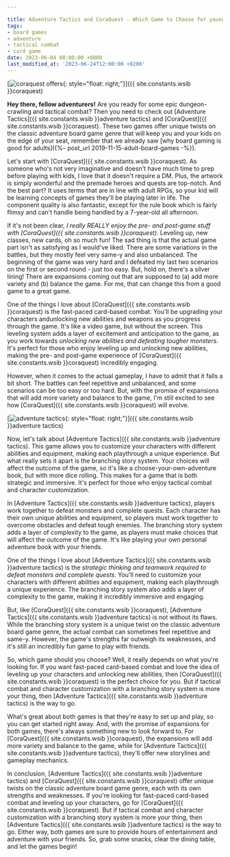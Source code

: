 ```yaml
---

title: Adventure Tactics and CoraQuest - Which Game to Choose for young teens?
tags:
- board games
- adventure
- tactical combat
- card game
date: 2023-06-04 08:00:00 +0800
last_modified_at: '2023-06-24T12:00:00 +0200'
---
```


[![coraquest offers](https://i.imgur.com/6s4IJiPm.png){: style="float: right;"}]({{ site.constants.wsib }}coraquest)

**Hey there, fellow adventurers!** Are you ready for some epic dungeon-crawling and tactical combat? Then you need to check out [Adventure Tactics]({{ site.constants.wsib }}adventure tactics) and [CoraQuest]({{ site.constants.wsib }}coraquest). These two games offer unique twists on the classic adventure board game genre that will keep you and your kids on the edge of your seat, remember that we already saw [why board gaming is good for adults]({%- post_url 2019-11-15-adult-board-games -%}).

Let's start with [CoraQuest]({{ site.constants.wsib }}coraquest). As someone who's not very imaginative and doesn't have much time to prep before playing with kids, I love that it doesn't require a DM. Plus, the artwork is simply wonderful and the premade heroes and quests are top-notch. And the best part? It uses terms that are in line with adult RPGs, so your kid will be learning concepts of games they'll be playing later in life. The component quality is also fantastic, except for the rule book which is fairly flimsy and can't handle being handled by a 7-year-old all afternoon.

If it's not been clear, *I really REALLY enjoy the pre- and post-game stuff with [CoraQuest]({{ site.constants.wsib }}coraquest)*. Leveling up, new classes, new cards, oh so much fun! The sad thing is that the actual game part isn't as satisfying as I would've liked. There are some variations in the battles, but they mostly feel very same-y and also unbalanced. The beginning of the game was very hard and I defeated my last two scenarios on the first or second round - just too easy. But, hold on, there's a silver lining! There are expansions coming out that are supposed to (a) add more variety and (b) balance the game. For me, that can change this from a good game to a great game.

One of the things I love about [CoraQuest]({{ site.constants.wsib }}coraquest) is the fast-paced card-based combat. You'll be upgrading your characters andunlocking new abilities and weapons as you progress through the game. It's like a video game, but without the screen. This leveling system adds a layer of excitement and anticipation to the game, as you work towards *unlocking new abilities and defeating tougher monsters*. It's perfect for those who enjoy leveling up and unlocking new abilities, making the pre- and post-game experience of [CoraQuest]({{ site.constants.wsib }}coraquest) incredibly engaging.

However, when it comes to the actual gameplay, I have to admit that it falls a bit short. The battles can feel repetitive and unbalanced, and some scenarios can be too easy or too hard. But, with the promise of expansions that will add more variety and balance to the game, I'm still excited to see how [CoraQuest]({{ site.constants.wsib }}coraquest) will evolve.

[![adventure tactics](https://i.imgur.com/daqPDn2m.png){: style="float: right;"}]({{ site.constants.wsib }}adventure tactics)

Now, let's talk about [Adventure Tactics]({{ site.constants.wsib }}adventure tactics). This game allows you to customize your characters with different abilities and equipment, making each playthrough a unique experience. But what really sets it apart is the branching story system. Your choices will affect the outcome of the game, so it's like a choose-your-own-adventure book, but with more dice rolling. This makes for a game that is both strategic and immersive. It's perfect for those who enjoy tactical combat and character customization.

In [Adventure Tactics]({{ site.constants.wsib }}adventure tactics), players work together to defeat monsters and complete quests. Each character has their own unique abilities and equipment, so players must work together to overcome obstacles and defeat tough enemies. The branching story system adds a layer of complexity to the game, as players must make choices that will affect the outcome of the game. It's like playing your own personal adventure book with your friends.

One of the things I love about [Adventure Tactics]({{ site.constants.wsib }}adventure tactics) is the *strategic thinking and teamwork required to defeat monsters and complete quests*. You'll need to customize your characters with different abilities and equipment, making each playthrough a unique experience. The branching story system also adds a layer of complexity to the game, making it incredibly immersive and engaging.

But, like [CoraQuest]({{ site.constants.wsib }}coraquest), [Adventure Tactics]({{ site.constants.wsib }}adventure tactics) is not without its flaws. While the branching story system is a unique twist on the classic adventure board game genre, the actual combat can sometimes feel repetitive and same-y. However, the game's strengths far outweigh its weaknesses, and it's still an incredibly fun game to play with friends.

So, which game should you choose? Well, it really depends on what you're looking for. If you want fast-paced card-based combat and love the idea of leveling up your characters and unlocking new abilities, then [CoraQuest]({{ site.constants.wsib }}coraquest) is the perfect choice for you. But if tactical combat and character customization with a branching story system is more your thing, then [Adventure Tactics]({{ site.constants.wsib }}adventure tactics) is the way to go.

What's great about both games is that they're easy to set up and play, so you can get started right away. And, with the promise of expansions for both games, there's always something new to look forward to. For [CoraQuest]({{ site.constants.wsib }}coraquest), the expansions will add more variety and balance to the game, while for [Adventure Tactics]({{ site.constants.wsib }}adventure tactics), they'll offer new storylines and gameplay mechanics.

In conclusion, [Adventure Tactics]({{ site.constants.wsib }}adventure tactics) and [CoraQuest]({{ site.constants.wsib }}coraquest) offer unique twists on the classic adventure board game genre, each with its own strengths and weaknesses. If you're looking for fast-paced card-based combat and leveling up your characters, go for [CoraQuest]({{ site.constants.wsib }}coraquest). But if tactical combat and character customization with a branching story system is more your thing, then [Adventure Tactics]({{ site.constants.wsib }}adventure tactics) is the way to go. Either way, both games are sure to provide hours of entertainment and adventure with your friends. So, grab some snacks, clear the dining table, and let the games begin!
